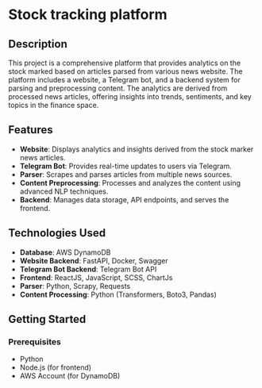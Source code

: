 # Stock tracking platform

## Description
This project is a comprehensive platform that provides analytics on the stock marked based on articles parsed from various news website. 
The platform includes a website, a Telegram bot, and a backend system for parsing and preprocessing content. The analytics are derived from processed news articles, offering insights into trends, sentiments, and key topics in the finance space.

## Features
- **Website**: Displays analytics and insights derived from the stock marker news articles.
- **Telegram Bot**: Provides real-time updates to users via Telegram.
- **Parser**: Scrapes and parses articles from multiple news sources.
- **Content Preprocessing**: Processes and analyzes the content using advanced NLP techniques.
- **Backend**: Manages data storage, API endpoints, and serves the frontend.

## Technologies Used
- **Database**: AWS DynamoDB
- **Website Backend**: FastAPI, Docker, Swagger
- **Telegram Bot Backend**: Telegram Bot API
- **Frontend**: ReactJS, JavaScript, SCSS, ChartJs
- **Parser**: Python, Scrapy, Requests
- **Content Processing**: Python (Transformers, Boto3, Pandas)

## Getting Started

### Prerequisites
- Python 
- Node.js (for frontend)
- AWS Account (for DynamoDB)
